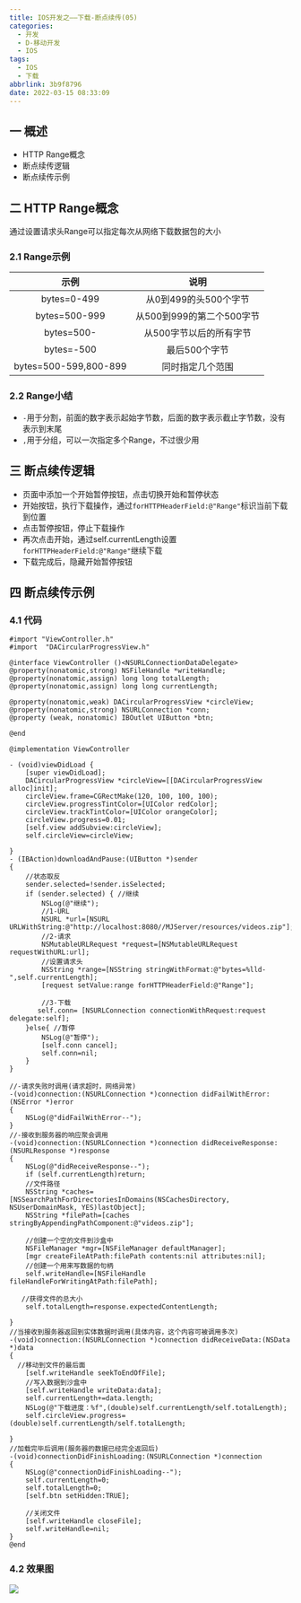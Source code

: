 ```yaml
---
title: IOS开发之——下载-断点续传(05)
categories:
  - 开发
  - D-移动开发
  - IOS
tags:
  - IOS
  - 下载
abbrlink: 3b9f8796
date: 2022-03-15 08:33:09
---
```

## 一 概述

* HTTP Range概念
* 断点续传逻辑
* 断点续传示例

<!--more-->

## 二 HTTP Range概念

通过设置请求头Range可以指定每次从网络下载数据包的大小

### 2.1 Range示例

|         示例          |           说明            |
| :-------------------: | :-----------------------: |
|      bytes=0-499      |   从0到499的头500个字节   |
|     bytes=500-999     | 从500到999的第二个500字节 |
|      bytes=500-       |  从500字节以后的所有字节  |
|      bytes=-500       |       最后500个字节       |
| bytes=500-599,800-899 |     同时指定几个范围      |

### 2.2 Range小结

* `-`用于分割，前面的数字表示起始字节数，后面的数字表示截止字节数，没有表示到末尾
* `,`用于分组，可以一次指定多个Range，不过很少用

## 三 断点续传逻辑

* 页面中添加一个开始暂停按钮，点击切换开始和暂停状态
* 开始按钮，执行下载操作，通过`forHTTPHeaderField:@"Range"`标识当前下载到位置
* 点击暂停按钮，停止下载操作
* 再次点击开始，通过self.currentLength设置`forHTTPHeaderField:@"Range"`继续下载
* 下载完成后，隐藏开始暂停按钮

## 四 断点续传示例

### 4.1 代码

```
#import "ViewController.h"
#import  "DACircularProgressView.h"

@interface ViewController ()<NSURLConnectionDataDelegate>
@property(nonatomic,strong) NSFileHandle *writeHandle;
@property(nonatomic,assign) long long totalLength;
@property(nonatomic,assign) long long currentLength;

@property(nonatomic,weak) DACircularProgressView *circleView;
@property(nonatomic,strong) NSURLConnection *conn;
@property (weak, nonatomic) IBOutlet UIButton *btn;

@end

@implementation ViewController

- (void)viewDidLoad {
    [super viewDidLoad];
    DACircularProgressView *circleView=[[DACircularProgressView alloc]init];
    circleView.frame=CGRectMake(120, 100, 100, 100);
    circleView.progressTintColor=[UIColor redColor];
    circleView.trackTintColor=[UIColor orangeColor];
    circleView.progress=0.01;
    [self.view addSubview:circleView];
    self.circleView=circleView;
    
}
- (IBAction)downloadAndPause:(UIButton *)sender
{
    //状态取反
    sender.selected=!sender.isSelected;
    if (sender.selected) { //继续
        NSLog(@"继续");
        //1-URL
        NSURL *url=[NSURL URLWithString:@"http://localhost:8080//MJServer/resources/videos.zip"];
        //2-请求
        NSMutableURLRequest *request=[NSMutableURLRequest requestWithURL:url];
        //设置请求头
        NSString *range=[NSString stringWithFormat:@"bytes=%lld-",self.currentLength];
        [request setValue:range forHTTPHeaderField:@"Range"];
        
        //3-下载
       self.conn= [NSURLConnection connectionWithRequest:request delegate:self];
    }else{ //暂停
        NSLog(@"暂停");
        [self.conn cancel];
        self.conn=nil;
    }
}

//-请求失败时调用(请求超时，网络异常)
-(void)connection:(NSURLConnection *)connection didFailWithError:(NSError *)error
{
    NSLog(@"didFailWithError--");
}
//-接收到服务器的响应聚会调用
-(void)connection:(NSURLConnection *)connection didReceiveResponse:(NSURLResponse *)response
{
    NSLog(@"didReceiveResponse--");
    if (self.currentLength)return;
    //文件路径
    NSString *caches=[NSSearchPathForDirectoriesInDomains(NSCachesDirectory, NSUserDomainMask, YES)lastObject];
    NSString *filePath=[caches stringByAppendingPathComponent:@"videos.zip"];
    
    //创建一个空的文件到沙盒中
    NSFileManager *mgr=[NSFileManager defaultManager];
    [mgr createFileAtPath:filePath contents:nil attributes:nil];
    //创建一个用来写数据的句柄
    self.writeHandle=[NSFileHandle fileHandleForWritingAtPath:filePath];
    
   //获得文件的总大小
    self.totalLength=response.expectedContentLength;

}
//当接收到服务器返回到实体数据时调用(具体内容，这个内容可被调用多次)
-(void)connection:(NSURLConnection *)connection didReceiveData:(NSData *)data
{
  //移动到文件的最后面
    [self.writeHandle seekToEndOfFile];
    //写入数据到沙盒中
    [self.writeHandle writeData:data];
    self.currentLength+=data.length;
    NSLog(@"下载进度：%f",(double)self.currentLength/self.totalLength);
    self.circleView.progress=(double)self.currentLength/self.totalLength;
    
}
//加载完毕后调用(服务器的数据已经完全返回后)
-(void)connectionDidFinishLoading:(NSURLConnection *)connection
{
    NSLog(@"connectionDidFinishLoading--");
    self.currentLength=0;
    self.totalLength=0;
    [self.btn setHidden:TRUE];
    
    //关闭文件
    [self.writeHandle closeFile];
    self.writeHandle=nil;
}
@end
```

### 4.2 效果图

![][1]


[1]:https://jsd.onmicrosoft.cn/gh/PGzxc/CDN/blog-ios/ios-download-06-continue.gif